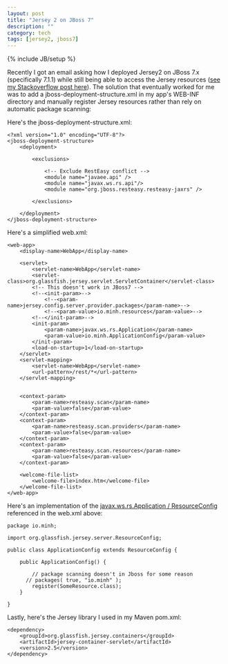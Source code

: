 ```yaml
---
layout: post
title: "Jersey 2 on JBoss 7"
description: ""
category: tech
tags: [jersey2, jboss7]
---
```

{% include JB/setup %}

Recently I got an email asking how I deployed Jersey2 on JBoss 7.x (specifically 7.1.1) while still being able to
access the Jersey resources ([see my Stackoverflow post here](http://stackoverflow.com/questions/21173397/jersey-2-on-jboss-7)).
The solution that eventually worked for me was to add a jboss-deployment-structure.xml in my
app's WEB-INF directory and manually register Jersey resources rather than rely on automatic package scanning:

Here's the jboss-deployment-structure.xml:

<pre class="prettyprint"><code>&lt;?xml version="1.0" encoding="UTF-8"?&gt;
&lt;jboss-deployment-structure&gt;
    &lt;deployment&gt;

        &lt;exclusions&gt;

            &lt;!-- Exclude RestEasy conflict --&gt;
            &lt;module name="javaee.api" /&gt;
            &lt;module name="javax.ws.rs.api"/&gt;
            &lt;module name="org.jboss.resteasy.resteasy-jaxrs" /&gt;

        &lt;/exclusions&gt;

    &lt;/deployment&gt;
&lt;/jboss-deployment-structure&gt;</code></pre>


Here's a simplified web.xml:

<pre class="prettyprint"><code>&lt;web-app&gt;
    &lt;display-name&gt;WebApp&lt;/display-name&gt;

    &lt;servlet&gt;
        &lt;servlet-name&gt;WebApp&lt;/servlet-name&gt;
        &lt;servlet-class&gt;org.glassfish.jersey.servlet.ServletContainer&lt;/servlet-class&gt;
        &lt;!-- This doesn't work in JBoss7 --&gt;
        &lt;!--&lt;init-param&gt;--&gt;
            &lt;!--&lt;param-name&gt;jersey.config.server.provider.packages&lt;/param-name&gt;--&gt;
            &lt;!--&lt;param-value&gt;io.minh.resources&lt;/param-value&gt;--&gt;
        &lt;!--&lt;/init-param&gt;--&gt;
        &lt;init-param&gt;
            &lt;param-name&gt;javax.ws.rs.Application&lt;/param-name&gt;
            &lt;param-value&gt;io.minh.ApplicationConfig&lt;/param-value&gt;
        &lt;/init-param&gt;
        &lt;load-on-startup&gt;1&lt;/load-on-startup&gt;
    &lt;/servlet&gt;
    &lt;servlet-mapping&gt;
        &lt;servlet-name&gt;WebApp&lt;/servlet-name&gt;
        &lt;url-pattern&gt;/rest/*&lt;/url-pattern&gt;
    &lt;/servlet-mapping&gt;


    &lt;context-param&gt;
        &lt;param-name&gt;resteasy.scan&lt;/param-name&gt;
        &lt;param-value&gt;false&lt;/param-value&gt;
    &lt;/context-param&gt;
    &lt;context-param&gt;
        &lt;param-name&gt;resteasy.scan.providers&lt;/param-name&gt;
        &lt;param-value&gt;false&lt;/param-value&gt;
    &lt;/context-param&gt;
    &lt;context-param&gt;
        &lt;param-name&gt;resteasy.scan.resources&lt;/param-name&gt;
        &lt;param-value&gt;false&lt;/param-value&gt;
    &lt;/context-param&gt;

    &lt;welcome-file-list&gt;
        &lt;welcome-file&gt;index.htm&lt;/welcome-file&gt;
    &lt;/welcome-file-list&gt;
&lt;/web-app&gt;
</code></pre>

Here's an implementation of the [javax.ws.rs.Application / ResourceConfig](https://jersey.java.net/apidocs/2.0/jersey/org/glassfish/jersey/server/ResourceConfig.html)
 referenced in the web.xml above:

<pre class="prettyprint"><code>package io.minh;

import org.glassfish.jersey.server.ResourceConfig;

public class ApplicationConfig extends ResourceConfig {

	public ApplicationConfig() {

		// package scanning doesn't in Jboss for some reason
	  // packages( true, "io.minh" );
		register(SomeResource.class);
	}

}
</code></pre>


Lastly, here's the Jersey library I used in my Maven pom.xml:

<pre class="prettyprint"><code>&lt;dependency&gt;
    &lt;groupId&gt;org.glassfish.jersey.containers&lt;/groupId&gt;
    &lt;artifactId&gt;jersey-container-servlet&lt;/artifactId&gt;
    &lt;version&gt;2.5&lt;/version&gt;
&lt;/dependency&gt;
</code></pre>